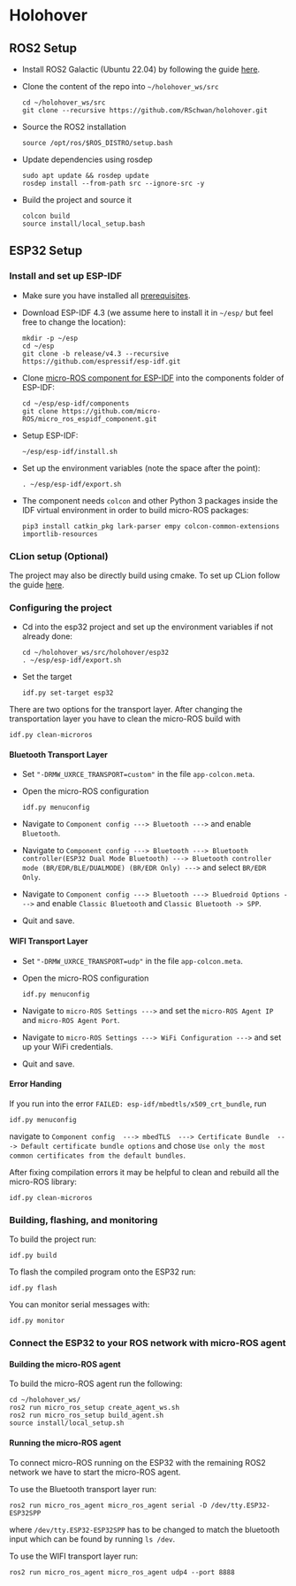 # Holohover

## ROS2 Setup

* Install ROS2 Galactic (Ubuntu 22.04) by following the guide [here](https://docs.ros.org/en/humble/Installation/Ubuntu-Install-Debians.html).

* Clone the content of the repo into `~/holohover_ws/src`
  ```
  cd ~/holohover_ws/src
  git clone --recursive https://github.com/RSchwan/holohover.git
  ```

* Source the ROS2 installation
  ```
  source /opt/ros/$ROS_DISTRO/setup.bash
  ```

* Update dependencies using rosdep
  ```
  sudo apt update && rosdep update
  rosdep install --from-path src --ignore-src -y
  ```

* Build the project and source it
  ```
  colcon build
  source install/local_setup.bash
  ```

## ESP32 Setup

### Install and set up ESP-IDF

* Make sure you have installed all [prerequisites](https://docs.espressif.com/projects/esp-idf/en/release-v4.3/esp32/get-started/index.html#step-1-install-prerequisites).

* Download ESP-IDF 4.3 (we assume here to install it in `~/esp/` but feel free to change the location):
    ```
    mkdir -p ~/esp
    cd ~/esp
    git clone -b release/v4.3 --recursive https://github.com/espressif/esp-idf.git
    ```

* Clone [micro-ROS component for ESP-IDF](https://github.com/micro-ROS/micro_ros_espidf_component) into the components folder of ESP-IDF:
    ```
    cd ~/esp/esp-idf/components
    git clone https://github.com/micro-ROS/micro_ros_espidf_component.git
    ```

* Setup ESP-IDF:
    ```
    ~/esp/esp-idf/install.sh
    ```

* Set up the environment variables (note the space after the point):
    ```
    . ~/esp/esp-idf/export.sh
    ```

* The component needs `colcon` and other Python 3 packages inside the IDF virtual environment in order to build micro-ROS packages:
    ```
    pip3 install catkin_pkg lark-parser empy colcon-common-extensions importlib-resources
    ```

### CLion setup (Optional)

The project may also be directly build using cmake. To set up CLion follow the guide [here](https://www.jetbrains.com/help/clion/esp-idf.html#cmake-setup).

### Configuring the project

* Cd into the esp32 project and set up the environment variables if not already done:
    ```
    cd ~/holohover_ws/src/holohover/esp32
    . ~/esp/esp-idf/export.sh
    ```

* Set the target
    ```
    idf.py set-target esp32
    ```
There are two options for the transport layer. After changing the transportation layer you have to clean the micro-ROS build with
```
idf.py clean-microros
```

#### Bluetooth Transport Layer

* Set `"-DRMW_UXRCE_TRANSPORT=custom"` in the file `app-colcon.meta`.

* Open the micro-ROS configuration
    ```
    idf.py menuconfig
    ```

* Navigate to `Component config ---> Bluetooth --->` and enable `Bluetooth`.

* Navigate to `Component config ---> Bluetooth ---> Bluetooth controller(ESP32 Dual Mode Bluetooth) ---> Bluetooth controller mode (BR/EDR/BLE/DUALMODE) (BR/EDR Only) --->` and select `BR/EDR Only`.

* Navigate to `Component config ---> Bluetooth ---> Bluedroid Options --->` and enable `Classic Bluetooth` and `Classic Bluetooth -> SPP`.

* Quit and save.

#### WIFI Transport Layer

* Set `"-DRMW_UXRCE_TRANSPORT=udp"` in the file `app-colcon.meta`.

* Open the micro-ROS configuration
    ```
    idf.py menuconfig
    ```
* Navigate to `micro-ROS Settings --->` and set the `micro-ROS Agent IP` and `micro-ROS Agent Port`.

* Navigate to `micro-ROS Settings ---> WiFi Configuration --->` and set up your WiFi credentials.

* Quit and save.

#### Error Handing

If you run into the error `FAILED: esp-idf/mbedtls/x509_crt_bundle`, run
```
idf.py menuconfig
```
navigate to `Component config  ---> mbedTLS  ---> Certificate Bundle  ---> Default certificate bundle options` and chose `Use only the most common certificates from the default bundles`.

After fixing compilation errors it may be helpful to clean and rebuild all the micro-ROS library:
```
idf.py clean-microros
```

### Building, flashing, and monitoring

To build the project run:
```
idf.py build
```

To flash the compiled program onto the ESP32 run:
```
idf.py flash
```

You can monitor serial messages with:
```
idf.py monitor
```

### Connect the ESP32 to your ROS network with micro-ROS agent

#### Building the micro-ROS agent

To build the micro-ROS agent run the following:
```
cd ~/holohover_ws/
ros2 run micro_ros_setup create_agent_ws.sh
ros2 run micro_ros_setup build_agent.sh
source install/local_setup.sh
```

#### Running the micro-ROS agent

To connect micro-ROS running on the ESP32 with the remaining ROS2 network we have to start the micro-ROS agent.

To use the Bluetooth transport layer run:
```
ros2 run micro_ros_agent micro_ros_agent serial -D /dev/tty.ESP32-ESP32SPP
```
where `/dev/tty.ESP32-ESP32SPP` has to be changed to match the bluetooth input which can be found by running `ls /dev`.

To use the WIFI transport layer run:
```
ros2 run micro_ros_agent micro_ros_agent udp4 --port 8888
```
